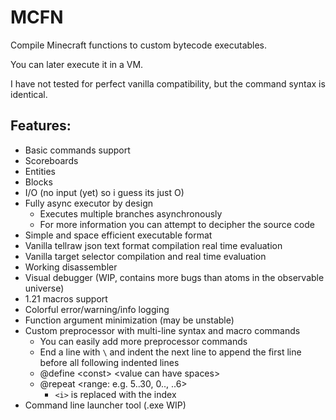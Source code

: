 # MCFN

Compile Minecraft functions to custom bytecode executables. 

You can later execute it in a VM.

I have not tested for perfect vanilla compatibility, but the command syntax is identical. 

## Features:
- Basic commands support
- Scoreboards
- Entities
- Blocks
- I/O (no input (yet) so i guess its just O) 
- Fully async executor by design
  - Executes multiple branches asynchronously
  - For more information you can attempt to decipher the source code
- Simple and space efficient executable format
- Vanilla tellraw json text format compilation real time evaluation
- Vanilla target selector compilation and real time evaluation 
- Working disassembler 
- Visual debugger (WIP, contains more bugs than atoms in the observable universe) 
- 1.21 macros support
- Colorful error/warning/info logging
- Function argument minimization (may be unstable)
- Custom preprocessor with multi-line syntax and macro commands
  - You can easily add more preprocessor commands
  - End a line with `\` and indent the next line to append the first line before all following indented lines
  - @define \<const\> \<value can have spaces\>
  - @repeat <range: e.g. 5..30, 0.., ..6> <command can have spaces>
    - `<i>` is replaced with the index
- Command line launcher tool (.exe WIP) 

